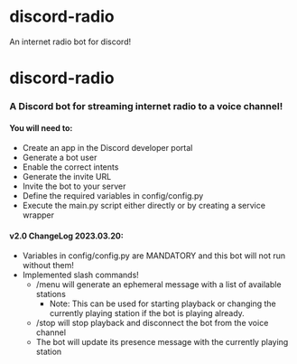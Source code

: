 # discord-radio
An internet radio bot for discord!

# discord-radio
### A Discord bot for streaming internet radio to a voice channel!

#### You will need to:
- Create an app in the Discord developer portal
- Generate a bot user
- Enable the correct intents
- Generate the invite URL
- Invite the bot to your server
- Define the required variables in config/config.py
- Execute the main.py script either directly or by creating a service wrapper

#### v2.0 ChangeLog 2023.03.20:
 - Variables in config/config.py are MANDATORY and this bot will not run without them!
 - Implemented slash commands!
   - /menu will generate an ephemeral message with a list of available stations
     - Note: This can be used for starting playback or changing the
             currently playing station if the bot is playing already.
   - /stop will stop playback and disconnect the bot from the voice channel
   - The bot will update its presence message with the currently playing station
